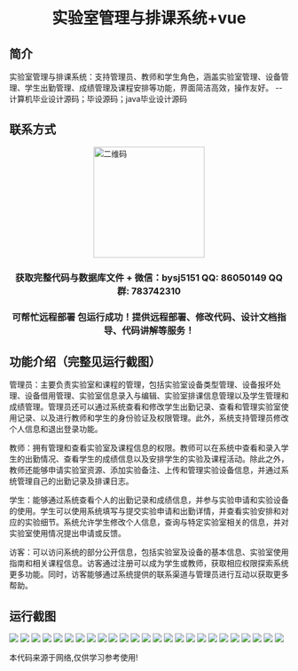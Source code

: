 <p><h1 align="center">实验室管理与排课系统+vue</h1></p>

## 简介
实验室管理与排课系统：支持管理员、教师和学生角色，涵盖实验室管理、设备管理、学生出勤管理、成绩管理及课程安排等功能，界面简洁高效，操作友好。    --计算机毕业设计源码；毕设源码；java毕业设计源码


## 联系方式
<img src="https://bs-1329754181.cos.ap-shanghai.myqcloud.com/wx.jpg" alt="二维码" style="display: block; margin: 0 auto;" width="200px">
<p><h3 align="center">获取完整代码与数据库文件 + 微信：bysj5151 QQ: 86050149 QQ群: 783742310</h3></p>
<p><h3 align="center">可帮忙远程部署 包运行成功！提供远程部署、修改代码、设计文档指导、代码讲解等服务！</h3></p>

## 功能介绍（完整见运行截图）
管理员：主要负责实验室和课程的管理，包括实验室设备类型管理、设备报坏处理、设备借用管理、实验室信息录入与编辑、实验室排课信息管理以及学生管理和成绩管理。管理员还可以通过系统查看和修改学生出勤记录、查看和管理实验室使用记录、以及进行教师和学生的身份验证及权限管理。此外，系统支持管理员修改个人信息和退出登录功能。

教师：拥有管理和查看实验室及课程信息的权限。教师可以在系统中查看和录入学生的出勤情况、查看学生的成绩信息以及安排学生的实验及课程活动。除此之外，教师还能够申请实验室资源、添加实验备注、上传和管理实验设备信息，并通过系统管理自己的出勤记录及排课日志。

学生：能够通过系统查看个人的出勤记录和成绩信息，并参与实验申请和实验设备的使用。学生可以使用系统填写与提交实验申请和出勤详情，并查看实验安排和对应的实验细节。系统允许学生修改个人信息，查询与特定实验室相关的信息，并对实验室使用情况提出申请或反馈。

访客：可以访问系统的部分公开信息，包括实验室及设备的基本信息、实验室使用指南和相关课程信息。访客通过注册可以成为学生或教师，获取相应权限探索系统更多功能。同时，访客能够通过系统提供的联系渠道与管理员进行互动以获取更多帮助。


## 运行截图
![](https://bs-1329754181.cos.ap-shanghai.myqcloud.com/ssm/LabManagementAndSchedulingSystem1/img/001.jpg)
![](https://bs-1329754181.cos.ap-shanghai.myqcloud.com/ssm/LabManagementAndSchedulingSystem1/img/002.jpg)
![](https://bs-1329754181.cos.ap-shanghai.myqcloud.com/ssm/LabManagementAndSchedulingSystem1/img/003.jpg)
![](https://bs-1329754181.cos.ap-shanghai.myqcloud.com/ssm/LabManagementAndSchedulingSystem1/img/004.jpg)
![](https://bs-1329754181.cos.ap-shanghai.myqcloud.com/ssm/LabManagementAndSchedulingSystem1/img/005.jpg)
![](https://bs-1329754181.cos.ap-shanghai.myqcloud.com/ssm/LabManagementAndSchedulingSystem1/img/006.jpg)
![](https://bs-1329754181.cos.ap-shanghai.myqcloud.com/ssm/LabManagementAndSchedulingSystem1/img/007.jpg)
![](https://bs-1329754181.cos.ap-shanghai.myqcloud.com/ssm/LabManagementAndSchedulingSystem1/img/008.jpg)
![](https://bs-1329754181.cos.ap-shanghai.myqcloud.com/ssm/LabManagementAndSchedulingSystem1/img/009.jpg)
![](https://bs-1329754181.cos.ap-shanghai.myqcloud.com/ssm/LabManagementAndSchedulingSystem1/img/010.jpg)
![](https://bs-1329754181.cos.ap-shanghai.myqcloud.com/ssm/LabManagementAndSchedulingSystem1/img/011.jpg)
![](https://bs-1329754181.cos.ap-shanghai.myqcloud.com/ssm/LabManagementAndSchedulingSystem1/img/012.jpg)
![](https://bs-1329754181.cos.ap-shanghai.myqcloud.com/ssm/LabManagementAndSchedulingSystem1/img/013.jpg)
![](https://bs-1329754181.cos.ap-shanghai.myqcloud.com/ssm/LabManagementAndSchedulingSystem1/img/014.jpg)
![](https://bs-1329754181.cos.ap-shanghai.myqcloud.com/ssm/LabManagementAndSchedulingSystem1/img/015.jpg)
![](https://bs-1329754181.cos.ap-shanghai.myqcloud.com/ssm/LabManagementAndSchedulingSystem1/img/016.jpg)
![](https://bs-1329754181.cos.ap-shanghai.myqcloud.com/ssm/LabManagementAndSchedulingSystem1/img/017.jpg)
![](https://bs-1329754181.cos.ap-shanghai.myqcloud.com/ssm/LabManagementAndSchedulingSystem1/img/018.jpg)
![](https://bs-1329754181.cos.ap-shanghai.myqcloud.com/ssm/LabManagementAndSchedulingSystem1/img/019.jpg)
![](https://bs-1329754181.cos.ap-shanghai.myqcloud.com/ssm/LabManagementAndSchedulingSystem1/img/020.jpg)
![](https://bs-1329754181.cos.ap-shanghai.myqcloud.com/ssm/LabManagementAndSchedulingSystem1/img/021.jpg)
![](https://bs-1329754181.cos.ap-shanghai.myqcloud.com/ssm/LabManagementAndSchedulingSystem1/img/022.jpg)
![](https://bs-1329754181.cos.ap-shanghai.myqcloud.com/ssm/LabManagementAndSchedulingSystem1/img/023.jpg)
![](https://bs-1329754181.cos.ap-shanghai.myqcloud.com/ssm/LabManagementAndSchedulingSystem1/img/024.jpg)
![](https://bs-1329754181.cos.ap-shanghai.myqcloud.com/ssm/LabManagementAndSchedulingSystem1/img/025.jpg)

<p>本代码来源于网络,仅供学习参考使用!</p>

